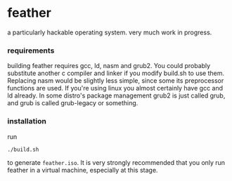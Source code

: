 # feather
a particularly hackable operating system.
very much work in progress.

### requirements
building feather requires gcc, ld, nasm and grub2. You could probably substitute another c compiler and linker if you modify build.sh to use them. Replacing nasm would be slightly less simple, since some its preprocessor functions are used. If you're using linux you almost certainly have gcc and ld already. In some distro's package management grub2 is just called grub, and grub is called grub-legacy or something.

### installation
run
```
./build.sh
```
to generate `feather.iso`. It is very strongly recommended that you only run feather in a virtual machine, especially at this stage.
